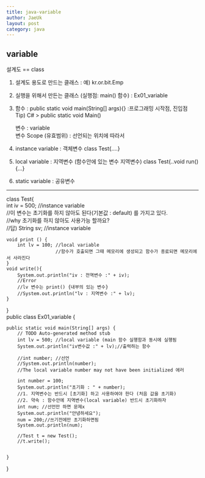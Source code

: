 ```yaml
---
title: java-variable
author: JaeUk
layout: post
category: java
---
```


## variable
설계도 == class
 1. 설계도 용도로 만드는 클래스 : 예) kr.or.bit.Emp
 2. 실행을 위해서 만든는 클래스 (실행점: main() 함수) : Ex01_variable
 3. 함수 : public static void main(String[] args){} :프로그래밍 시작점, 진입점
 Tip) C# > public static void Main()
 
 
  
     변수 : variable <br>
     변수 Scope (유효범위) : 선언되는 위치에 따라서
 1. instance variable : 객체변수 class Test{....}
 2. local variable : 지역변수 (함수안에 있는 변수 지역변수) class Test{..void run(){...}
 3. static variable : 공유변수
<hr />
class Test{<br />
	     int iv = 500; //instance variable
	<br />//이 변수는 초기화를 하지 않아도 된다(기본값 : default) 를 가지고 있다.
	<br />//why 초기화를 하지 않아도 사용가능 할까요?
	<br />//답)
	String sv; //instance variable
	
	void print () {
		int lv = 100; //local variable
				      //함수가 호출되면 그때 메모리에 생성되고 함수가 종료되면 메모리에서 사라진다
	}
	void write(){
		System.out.println("iv : 전역변수 :" + iv);
		//Error
		//lv 변수는 print() {내부의 있는 변수}
		//System.out.println("lv : 지역변수 :" + lv);
	}
}<br />
public class Ex01_variable {

	public static void main(String[] args) {
		// TODO Auto-generated method stub
		int lv = 500; //local variable (main 함수 실행함과 동시에 실행됨
		System.out.println("iv변수값 :" + lv);//출력하는 함수
		
		//int number; //선언
		//System.out.println(number);
		//The local variable number may not have been initialized 에러
		
		int number = 100;
		System.out.println("초기화 : " + number);
		//1. 지역변수는 반드시 [초기화] 하고 사용하여야 한다 (처음 값을 초기화)
		//2. 약속 : 함수안에 지역변수(local variable) 반드시 초기화하자
		int num; //선언만 하면 문제x
		System.out.println("안녕하세요");
		num = 200;//쓰기전에만 초기화하면됨
		System.out.println(num);
		
		//Test t = new Test();
		//t.write();
		

	}

}  